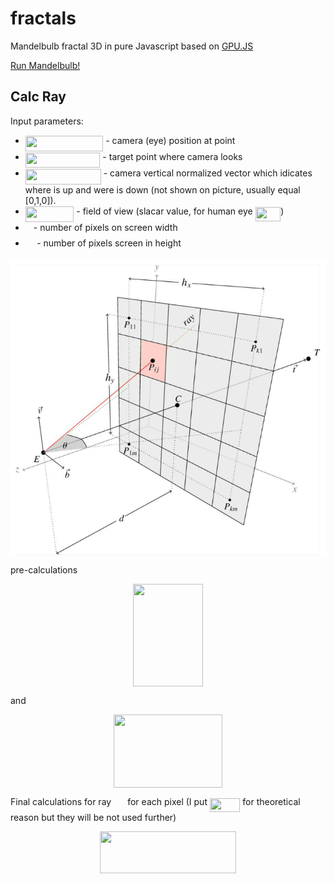 # fractals
Mandelbulb fractal 3D in pure Javascript based on [GPU.JS](https://github.com/gpujs/gpu.js)

[Run Mandelbulb!](https://kamil-kielczewski.github.io/fractals/mandelbulb.html)

## Calc Ray

Input parameters: 
* <img src="/tex/d62fbe219457fce60682a162b4ecbab4.svg?invert_in_darkmode&sanitize=true" align=middle width=124.40236709999998pt height=24.65753399999998pt/> - camera (eye) position at point 
* <img src="/tex/aecdc767c97bdaf680b7c57d54dbe69d.svg?invert_in_darkmode&sanitize=true" align=middle width=119.63090204999997pt height=24.65753399999998pt/> - target point where camera looks  
* <img src="/tex/356dfd3a8b76763cdf8121889b66694a.svg?invert_in_darkmode&sanitize=true" align=middle width=120.91704239999997pt height=24.65753399999998pt/> - camera vertical normalized vector which idicates where is up and were is down (not shown on picture, usually equal [0,1,0]). 
* <img src="/tex/76d6aadfeff939454320a586205bb263.svg?invert_in_darkmode&sanitize=true" align=middle width=77.57983364999998pt height=24.65753399999998pt/> - field of view (slacar value, for human eye <img src="/tex/9e55bdb7fdbca783335bc66dc13b0ed2.svg?invert_in_darkmode&sanitize=true" align=middle width=40.52514509999999pt height=22.63850490000001pt/>)
* <img src="/tex/63bb9849783d01d91403bc9a5fea12a2.svg?invert_in_darkmode&sanitize=true" align=middle width=9.075367949999992pt height=22.831056599999986pt/> - number of pixels on screen width 
* <img src="/tex/0e51a2dede42189d77627c4d742822c3.svg?invert_in_darkmode&sanitize=true" align=middle width=14.433101099999991pt height=14.15524440000002pt/> - number of pixels screen in height 

<p align="center"><img src="/tex/raysMatrix.png" align=middle /></p>

pre-calculations

<p align="center"><img src="/tex/5526a78d867d3ccc70d6852e888c42a6.svg?invert_in_darkmode&sanitize=true" align=middle width=111.76560285pt height=163.88124059999998pt/></p>

and

<p align="center"><img src="/tex/4af5a64a56ce7e9aff3527e527448d9b.svg?invert_in_darkmode&sanitize=true" align=middle width=174.28876739999998pt height=117.32669189999999pt/></p>

Final calculations for ray <img src="/tex/92e0822b1528090efc2435d2ae60c9ee.svg?invert_in_darkmode&sanitize=true" align=middle width=18.17172884999999pt height=14.15524440000002pt/> for each pixel (I put <img src="/tex/ca20b61a0f91c4fb2deaac14f1920db4.svg?invert_in_darkmode&sanitize=true" align=middle width=48.462788549999985pt height=22.465723500000017pt/> for theoretical reason but they will be not used further)

<p align="center"><img src="/tex/0307fd9d9b567ad4ec511cdb851d563a.svg?invert_in_darkmode&sanitize=true" align=middle width=218.19249539999998pt height=66.34700985pt/></p>





